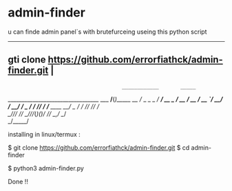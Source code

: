 # admin-finder
u can finde admin panel`s with brutefurceing useing this python script


------------------------------------------------------------
gti clone https://github.com/errorfiathck/admin-finder.git |                 
------------------------------------------------------------                               

                                         ____________       _____ 
_________________________________        ___  __/__(_)_____ __  /_
_  _ \_  ___/_  ___/  __ \_  ___/        __  /_ __  /_  __ `/  __/
/  __/  /   _  /   / /_/ /  /__       ____  __/ _  / / /_/ // /_  
\___//_/    /_/    \____//_/_(_)_______(_)_/    /_/  \__,_/ \__/  
                               _/_____/                           

installing in linux/termux :

$ git clone https://github.com/errorfiathck/admin-finder.git
$ cd admin-finder

$ python3 admin-finder.py

Done !!
